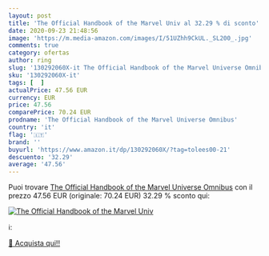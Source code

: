 ```yaml
---
layout: post
title: 'The Official Handbook of the Marvel Univ al 32.29 % di sconto'
date: 2020-09-23 21:48:56
image: 'https://m.media-amazon.com/images/I/51UZhh9CkUL._SL200_.jpg'
comments: true
category: ofertas
author: ring
slug: '130292060X-it The Official Handbook of the Marvel Universe Omnibus'
sku: '130292060X-it'
tags: [  ]
actualPrice: 47.56 EUR
currency: EUR
price: 47.56
comparePrice: 70.24 EUR
prodname: 'The Official Handbook of the Marvel Universe Omnibus'
country: 'it'
flag: '🇮🇹'
brand: ''
buyurl: 'https://www.amazon.it/dp/130292060X/?tag=tolees00-21'
descuento: '32.29'
average: '47.56'
---
```


Puoi trovare [The Official Handbook of the Marvel Universe Omnibus](https://www.amazon.it/dp/130292060X/?tag=tolees00-21) con il prezzo 47.56 EUR (originale: 70.24 EUR) 32.29 % sconto qui:

[![The Official Handbook of the Marvel Univ](https://m.media-amazon.com/images/I/51UZhh9CkUL._SL200_.jpg)](https://www.amazon.it/dp/130292060X/?tag=tolees00-21)

ℹ️:


[🛒 Acquista qui!!](https://www.amazon.it/dp/130292060X/?tag=tolees00-21)
